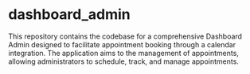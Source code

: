 # dashboard_admin
This repository contains the codebase for a comprehensive Dashboard Admin designed to facilitate appointment booking through a calendar integration. The application aims to the management of appointments, allowing administrators to schedule, track, and manage appointments.
